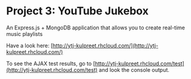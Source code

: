 Project 3: YouTube Jukebox
=====
An Express.js + MongoDB application that allows you to create real-time music playlists

Have a look here: [http://ytj-kulpreet.rhcloud.com/](http://ytj-kulpreet.rhcloud.com/)

To see the AJAX test results, go to [http://ytj-kulpreet.rhcloud.com/test](http://ytj-kulpreet.rhcloud.com/test) and look the console output.
